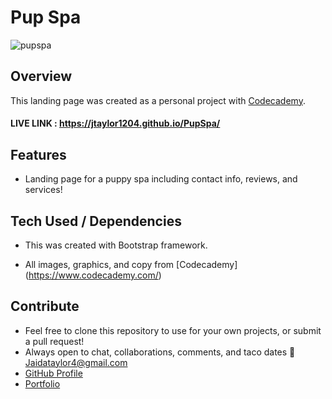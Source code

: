 # Pup Spa
![pupspa](https://user-images.githubusercontent.com/102535399/199268625-85cdda25-ba6f-4d0c-b457-e6ffaf882997.png)

## Overview

This landing page was created as a personal project with [Codecademy](https://www.codecademy.com/).

#### LIVE LINK : https://jtaylor1204.github.io/PupSpa/

## Features

- Landing page for a puppy spa including contact info, reviews, and services!


## Tech Used / Dependencies

- This was created with Bootstrap framework.

- All images, graphics, and copy from [Codecademy] (https://www.codecademy.com/)

## Contribute

- Feel free to clone this repository to use for your own projects, or submit a pull request!
- Always open to chat, collaborations, comments, and taco dates 🌮 [Jaidataylor4@gmail.com](mailto:jaidataylor4@gmail.com)
- [GitHub Profile](https://github.com/jtaylor1204)
- [Portfolio](https://jaidataylor.tech)
